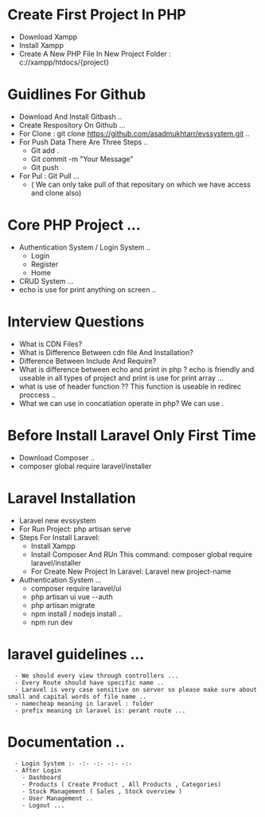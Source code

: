 # Create First Project In PHP
- Download Xampp 
- Install Xampp
- Create A New PHP File In New Project Folder : c://xampp/htdocs/{project}

# Guidlines For Github
- Download And Install Gitbash ..
- Create Respository On Github ...
- For Clone : git clone https://github.com/asadmukhtarr/evssystem.git ..
- For Push Data There Are Three Steps ..
    - Git add .
    - Git commit -m "Your Message"
    - Git push 
- For Pul : Git Pull ... 
  - ( We can only take pull of that repositary on which we have access and clone also)
# Core PHP Project ...
  - Authentication System / Login System ..
      - Login
      - Register 
      - Home
  - CRUD System ...
  - echo is use for print anything on screen ..
# Interview Questions
  - What is CDN Files?
  - What is Difference Between cdn file And Installation?
  - Difference Between Include And Require? 
  - What is difference between echo and print in php ? echo is friendly and useable in all types of project and    print is use for print array ...
  -  what is use of header function ?? This function is useable in redirec proccess ..
  - What we can use in concatiation operate in php? We can use .
# Before Install Laravel Only First Time 
  - Download Composer ..
  - composer global require laravel/installer
# Laravel Installation
  - Laravel new evssystem
  - For Run Project: php artisan serve
  - Steps For Install Laravel:
      - Install Xampp
      - Install Composer And RUn This command: composer global require laravel/installer
      - For Create New Project In Laravel: Laravel new project-name 
  - Authentication System ...
      - composer require laravel/ui
      - php artisan ui vue --auth
      - php artisan migrate
      - npm install /  nodejs install .. 
      - npm run dev 
  # laravel guidelines ...
      - We should every view through controllers ...
      - Every Route should have specific name ..
      - Laravel is very case sensitive on server so please make sure about small and capital words of file name ..
      - namecheap meaning in laravel : folder 
      - prefix meaning in laravel is: perant route ...
# Documentation ..
      - Login System :- -:- -:- -:- -:-
      - After Login 
        - Dashboard 
        - Products ( Create Product , All Products , Categories)
        - Stock Management ( Sales , Stock overview ) 
        - User Management ..
        - Logout ...
        
